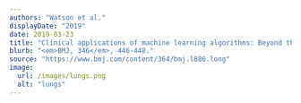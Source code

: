 ```yaml
---
authors: "Watson et al."
displayDate: "2019"
date: 2019-03-23
title: "Clinical applications of machine learning algorithms: Beyond the black box"
blurb: "<em>BMJ, 346</em>, 446-448."
source: "https://www.bmj.com/content/364/bmj.l886.long"
image:
  url: /images/lungs.png
  alt: "lungs"
---
```

